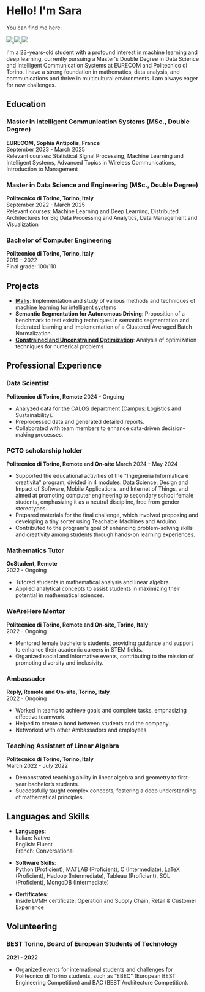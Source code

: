 # Hello! I'm Sara

You can find me here:

<p align="left">
  <a href="https://github.com/sararst">
    <img src="https://img.shields.io/badge/-GitHub-181717?&style=for-the-badge&logo=github&logoColor=white" />
  </a>
  <a href="https://www.linkedin.com/in/sara-rosato-2b5a81190/">
    <img src="https://img.shields.io/badge/-LinkedIn-0072b1?&style=for-the-badge&logo=linkedin&logoColor=white" />
  </a>
  <a href="mailto:sararosato.r@gmail.com">
    <img src="https://img.shields.io/badge/-Email-D14836?&style=for-the-badge&logo=gmail&logoColor=white" />
  </a>
</p>

I'm a 23-years-old student with a profound interest in machine learning and deep learning, currently pursuing a Master's Double Degree in Data Science and Intelligent Communication Systems at EURECOM and Politecnico di Torino. I have a strong foundation in mathematics, data analysis, and communications and thrive in multicultural environments. I am always eager for new challenges.

## Education
### Master in Intelligent Communication Systems (MSc., Double Degree)
**EURECOM, Sophia Antipolis, France**  
September 2023 - March 2025  
Relevant courses: Statistical Signal Processing, Machine Learning and Intelligent Systems, Advanced Topics in Wireless Communications, Introduction to Management

### Master in Data Science and Engineering (MSc., Double Degree)
**Politecnico di Torino, Torino, Italy**  
September 2022 - March 2025  
Relevant courses: Machine Learning and Deep Learning, Distributed Architectures for Big Data Processing and Analytics, Data Management and Visualization

### Bachelor of Computer Engineering
**Politecnico di Torino, Torino, Italy**  
2019 - 2022  
Final grade: 100/110

## Projects
- **[Malis](https://github.com/sararst/Malis)**: Implementation and study of various methods and techniques of machine learning for intelligent systems
- **Semantic Segmentation for Autonomous Driving**: Proposition of a benchmark to test existing techniques in semantic segmentation and federated learning and implementation of a Clustered Averaged Batch Normalization.
- **[Constrained and Unconstrained Optimization](https://github.com/sararst/Numerical-optimization-for-large-scale-problems)**: Analysis of optimization techniques for numerical problems 

## Professional Experience
### Data Scientist
**Politecnico di Torino, Remote**
2024 - Ongoing
- Analyzed data for the CALOS department (Campus: Logistics and Sustainability).
- Preprocessed data and generated detailed reports.
- Collaborated with team members to enhance data-driven decision-making processes.

### PCTO scholarship holder
**Politecnico di Torino, Remote and On-site**
March 2024 - May 2024
- Supported the educational activities of the "Ingegneria Informatica è creatività" program, divided in 4 modules: Data Science, Design and Impact of Software, Mobile Applications, and Internet of Things, and aimed at promoting computer engineering to secondary school female students, emphasizing it as a neutral discipline, free from gender stereotypes.
- Prepared materials for the final challenge, which involved proposing and developing a tiny sorter using Teachable Machines and Arduino.
- Contributed to the program's goal of enhancing problem-solving skills and creativity among students through hands-on learning experiences.

### Mathematics Tutor
**GoStudent, Remote**  
2022 - Ongoing  
- Tutored students in mathematical analysis and linear algebra.
- Applied analytical concepts to assist students in maximizing their potential in mathematical sciences.

### WeAreHere Mentor
**Politecnico di Torino, Remote and On-site, Torino, Italy**  
2022 - Ongoing  
- Mentored female bachelor’s students, providing guidance and support to enhance their academic careers in STEM fields.
- Organized social and informative events, contributing to the mission of promoting diversity and inclusivity.

### Ambassador
**Reply, Remote and On-site, Torino, Italy**  
2022 - Ongoing  
- Worked in teams to achieve goals and complete tasks, emphasizing effective teamwork.
- Helped to create a bond between students and the company.
- Networked with other Ambassadors and employees.

### Teaching Assistant of Linear Algebra
**Politecnico di Torino, Torino, Italy**  
March 2022 - July 2022  
- Demonstrated teaching ability in linear algebra and geometry to first-year bachelor’s students.
- Successfully taught complex concepts, fostering a deep understanding of mathematical principles.

## Languages and Skills
- **Languages**:  
  Italian: Native  
  English: Fluent  
  French: Conversational

- **Software Skills**:  
  Python (Proficient), MATLAB (Proficient), C (Intermediate), LaTeX (Proficient), Hadoop (Intermediate), Tableau (Proficient), SQL (Proficient), MongoDB (Intermediate)

- **Certificates**:  
  Inside LVMH certificate: Operation and Supply Chain, Retail & Customer Experience

## Volunteering
### BEST Torino, Board of European Students of Technology
**2021 - 2022**  
- Organized events for international students and challenges for Politecnico di Torino students, such as “EBEC” (European BEST Engineering Competition) and BAC (BEST Architecture Competition).
